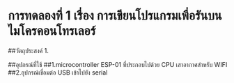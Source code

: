 # การทดลองที่ 1 เรื่อง การเขียนโปรแกรมเพื่อรันบนไมโครคอนโทรเลอร์

##วัตถุประสงค์
1.


##อุปกรณ์ที่ใช้ 
 ##1.microcontroller ESP-01 ที่ประกอบไปด้วย CPU เสาอากาศสำหรับ WIFI
 ##2.อุปกรณ์เชื่อมต่อ USB เข้าไปยัง serial
